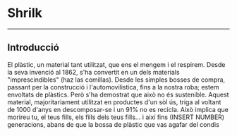 # Shrilk
___
## Introducció
El plàstic, un material tant utilitzat, que ens el mengem i el respirem. Desde la seva invenció al 1862, s'ha convertit en un dels materials "imprescindibles" (haz las comillas). Desde les simples bosses de compra, passant per la construcció i l'automovilistica, fins a la nostra roba; estem envoltats de plàstics.
Però s'ha demostrat que això no és sustenible.
Aquest material, majoritariament utilitzat en productes d'un sòl ús, triga al voltant de  1000 d'anys en descomposar-se i un 91% no es recicla. Això implica que morireu tu, el teus fills, els fills dels teus fills... i així fins (INSERT NUMBER) generacions, abans de que la bossa de plàstic que vas agafar del condis 